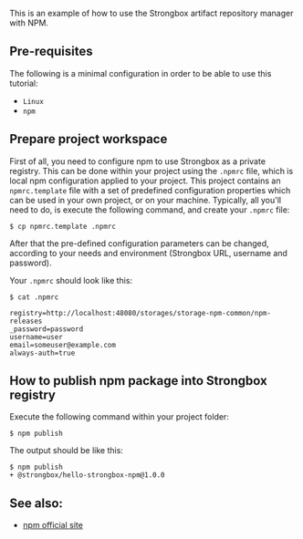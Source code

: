This is an example of how to use the Strongbox artifact repository manager with NPM.

## Pre-requisites
The following is a minimal configuration in order to be able to use this tutorial:

* `Linux`
* `npm` 

## Prepare project workspace

First of all, you need to configure npm to use Strongbox as a private registry. This can be done within your project using the `.npmrc` file, which is local npm configuration applied to your project. This project contains an `npmrc.template` file with a set of predefined configuration properties which can be used in your own project, or on your machine. Typically, all you'll need to do, is execute the following command, and create your `.npmrc` file:
    
    $ cp npmrc.template .npmrc

After that the pre-defined configuration parameters can be changed, according to your needs and environment (Strongbox URL, username and password).

Your `.npmrc` should look like this:

    $ cat .npmrc
    
    registry=http://localhost:48080/storages/storage-npm-common/npm-releases
    _password=password
    username=user
    email=someuser@example.com
    always-auth=true
    

## How to publish npm package into Strongbox registry

Execute the following command within your project folder:
    
    $ npm publish

The output should be like this:
    
    $ npm publish
    + @strongbox/hello-strongbox-npm@1.0.0

## See also:
* [npm official site](https://www.npmjs.com/)
